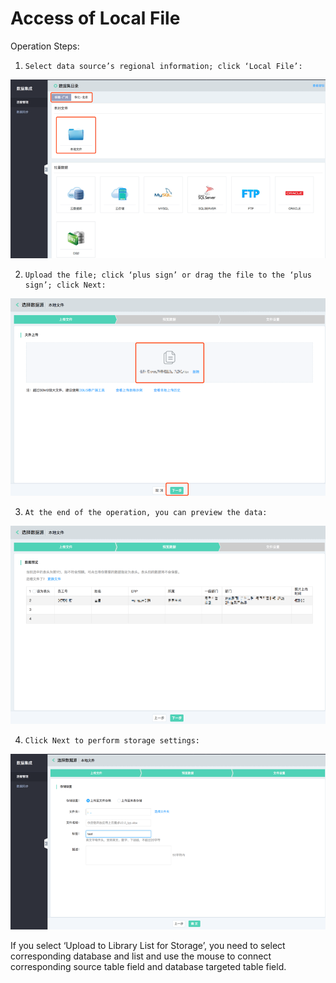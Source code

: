 # Access of Local File

Operation Steps:

1.     Select data source’s regional information; click ‘Local File’:

![Local File](../../../../../image/Data-Integration/local-file.png)

2.     Upload the file; click ‘plus sign’ or drag the file to the ‘plus sign’; click Next:

![Loading the Local File](../../../../../image/Data-Integration/local-file-load.png)

3.     At the end of the operation, you can preview the data:

![Preview Local File](../../../../../image/Data-Integration/local-file-see.png)

4.     Click Next to perform storage settings:

![End of Local File Loading](../../../../../image/Data-Integration/local-file-end.png)

If you select ‘Upload to Library List for Storage’, you need to select corresponding database and list and use the mouse to connect corresponding source table field and database targeted table field.